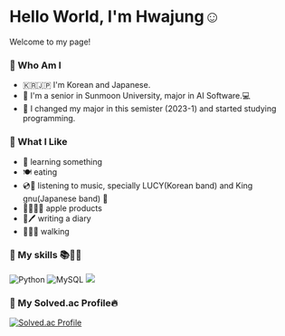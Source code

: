 <h1>Hello World, I'm Hwajung☺️
</h1>
Welcome to my page! 


### 🌟 Who Am I 
- 🇰🇷🇯🇵 I'm Korean and Japanese.
- 📝 I'm a senior in Sunmoon University, major in AI Software.💻
- 📝 I changed my major in this semister (2023-1) and started studying programming. 



### 🌟 What I Like
- 📝 learning something
- 🍽️ eating 
- 💿💙 listening to music, specially LUCY(Korean band) and King gnu(Japanese band) 💙
- 👩🏻‍💻🍎 apple products  
- 📖🖊️ writing a diary
- 🏃🏻‍♀️ walking



### 🌟 My skills 📚💪🏻

![Python](https://img.shields.io/badge/Python-3776AB.svg?&style=for-the-badge&logo=Python&logoColor=white)
![MySQL](https://img.shields.io/badge/MySQL-4479A1.svg?&amp;style=for-the-badge&amp;logo=MySQL&amp;logoColor=white)
<img src="https://img.shields.io/badge/javascript-F7DF1E?style=for-the-badge&logo=javascript&logoColor=black">




### 🌟 My Solved.ac Profile🔥
[![Solved.ac Profile](http://mazassumnida.wtf/api/v2/generate_badge?boj=lyong4432)](https://solved.ac/lyong4432)


<!--
**lyong4432/lyong4432** is a ✨ _special_ ✨ repository because its `README.md` (this file) appears on your GitHub profile.

Here are some ideas to get you started:


- 🔭 I’m currently working on ...
- 🌱 I’m currently learning ...
- 👯 I’m looking to collaborate on ...
- 🤔 I’m looking for help with ...
- 💬 Ask me about ...
- 📫 How to reach me: ...
- 😄 Pronouns: ...
- ⚡ Fun fact: ...
-->
